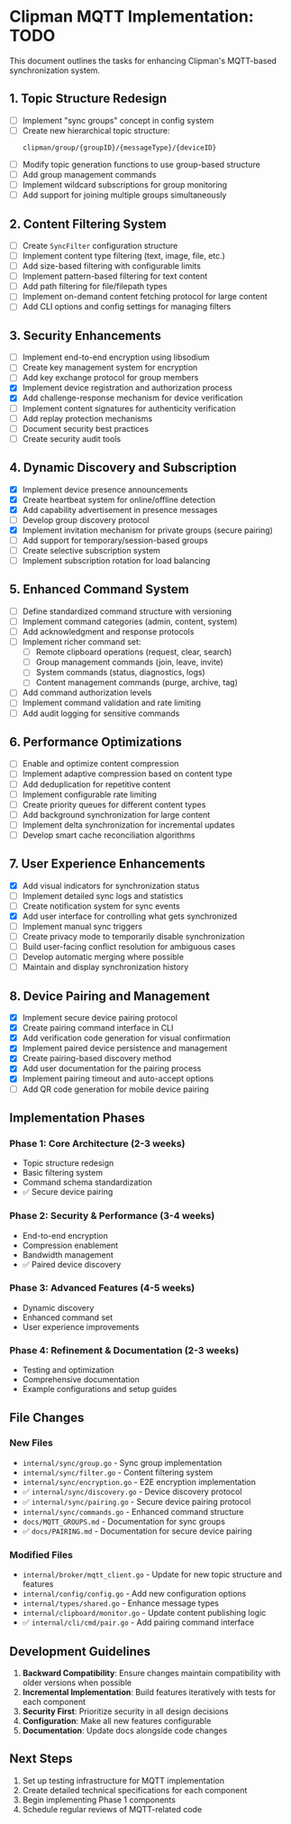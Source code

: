 # Clipman MQTT Implementation: TODO

This document outlines the tasks for enhancing Clipman's MQTT-based synchronization system.

## 1. Topic Structure Redesign

- [ ] Implement "sync groups" concept in config system
- [ ] Create new hierarchical topic structure:
  ```
  clipman/group/{groupID}/{messageType}/{deviceID}
  ```
- [ ] Modify topic generation functions to use group-based structure
- [ ] Add group management commands
- [ ] Implement wildcard subscriptions for group monitoring
- [ ] Add support for joining multiple groups simultaneously

## 2. Content Filtering System

- [ ] Create `SyncFilter` configuration structure
- [ ] Implement content type filtering (text, image, file, etc.)
- [ ] Add size-based filtering with configurable limits
- [ ] Implement pattern-based filtering for text content
- [ ] Add path filtering for file/filepath types
- [ ] Implement on-demand content fetching protocol for large content
- [ ] Add CLI options and config settings for managing filters

## 3. Security Enhancements

- [ ] Implement end-to-end encryption using libsodium
- [ ] Create key management system for encryption
- [ ] Add key exchange protocol for group members
- [x] Implement device registration and authorization process
- [x] Add challenge-response mechanism for device verification
- [ ] Implement content signatures for authenticity verification
- [ ] Add replay protection mechanisms
- [ ] Document security best practices
- [ ] Create security audit tools

## 4. Dynamic Discovery and Subscription

- [x] Implement device presence announcements
- [x] Create heartbeat system for online/offline detection
- [x] Add capability advertisement in presence messages
- [ ] Develop group discovery protocol
- [x] Implement invitation mechanism for private groups (secure pairing)
- [ ] Add support for temporary/session-based groups
- [ ] Create selective subscription system
- [ ] Implement subscription rotation for load balancing

## 5. Enhanced Command System

- [ ] Define standardized command structure with versioning
- [ ] Implement command categories (admin, content, system)
- [ ] Add acknowledgment and response protocols
- [ ] Implement richer command set:
  - [ ] Remote clipboard operations (request, clear, search)
  - [ ] Group management commands (join, leave, invite)
  - [ ] System commands (status, diagnostics, logs)
  - [ ] Content management commands (purge, archive, tag)
- [ ] Add command authorization levels
- [ ] Implement command validation and rate limiting
- [ ] Add audit logging for sensitive commands

## 6. Performance Optimizations

- [ ] Enable and optimize content compression
- [ ] Implement adaptive compression based on content type
- [ ] Add deduplication for repetitive content
- [ ] Implement configurable rate limiting
- [ ] Create priority queues for different content types
- [ ] Add background synchronization for large content
- [ ] Implement delta synchronization for incremental updates
- [ ] Develop smart cache reconciliation algorithms

## 7. User Experience Enhancements

- [x] Add visual indicators for synchronization status
- [ ] Implement detailed sync logs and statistics
- [ ] Create notification system for sync events
- [x] Add user interface for controlling what gets synchronized
- [ ] Implement manual sync triggers
- [ ] Create privacy mode to temporarily disable synchronization
- [ ] Build user-facing conflict resolution for ambiguous cases
- [ ] Develop automatic merging where possible
- [ ] Maintain and display synchronization history

## 8. Device Pairing and Management

- [x] Implement secure device pairing protocol
- [x] Create pairing command interface in CLI
- [x] Add verification code generation for visual confirmation
- [x] Implement paired device persistence and management
- [x] Create pairing-based discovery method
- [x] Add user documentation for the pairing process
- [x] Implement pairing timeout and auto-accept options
- [ ] Add QR code generation for mobile device pairing

## Implementation Phases

### Phase 1: Core Architecture (2-3 weeks)
- Topic structure redesign
- Basic filtering system
- Command schema standardization
- ✅ Secure device pairing

### Phase 2: Security & Performance (3-4 weeks)
- End-to-end encryption
- Compression enablement
- Bandwidth management
- ✅ Paired device discovery

### Phase 3: Advanced Features (4-5 weeks)
- Dynamic discovery
- Enhanced command set
- User experience improvements

### Phase 4: Refinement & Documentation (2-3 weeks)
- Testing and optimization
- Comprehensive documentation
- Example configurations and setup guides

## File Changes

### New Files
- `internal/sync/group.go` - Sync group implementation
- `internal/sync/filter.go` - Content filtering system
- `internal/sync/encryption.go` - E2E encryption implementation
- ✅ `internal/sync/discovery.go` - Device discovery protocol
- ✅ `internal/sync/pairing.go` - Secure device pairing protocol
- `internal/sync/commands.go` - Enhanced command structure
- `docs/MQTT_GROUPS.md` - Documentation for sync groups
- ✅ `docs/PAIRING.md` - Documentation for secure device pairing

### Modified Files
- `internal/broker/mqtt_client.go` - Update for new topic structure and features
- `internal/config/config.go` - Add new configuration options
- `internal/types/shared.go` - Enhance message types 
- `internal/clipboard/monitor.go` - Update content publishing logic
- ✅ `internal/cli/cmd/pair.go` - Add pairing command interface

## Development Guidelines

1. **Backward Compatibility**: Ensure changes maintain compatibility with older versions when possible
2. **Incremental Implementation**: Build features iteratively with tests for each component
3. **Security First**: Prioritize security in all design decisions
4. **Configuration**: Make all new features configurable
5. **Documentation**: Update docs alongside code changes

## Next Steps

1. Set up testing infrastructure for MQTT implementation
2. Create detailed technical specifications for each component
3. Begin implementing Phase 1 components
4. Schedule regular reviews of MQTT-related code 